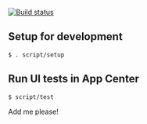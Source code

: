 [![Build status](https://build.appcenter.ms/v0.1/apps/af271266-0fc9-4fa6-a683-2dc9fe2f9877/branches/master/badge)](https://appcenter.ms)

## Setup for development

```shell
$ . script/setup
```

## Run UI tests in App Center

```shell
$ script/test
```

Add me please!
